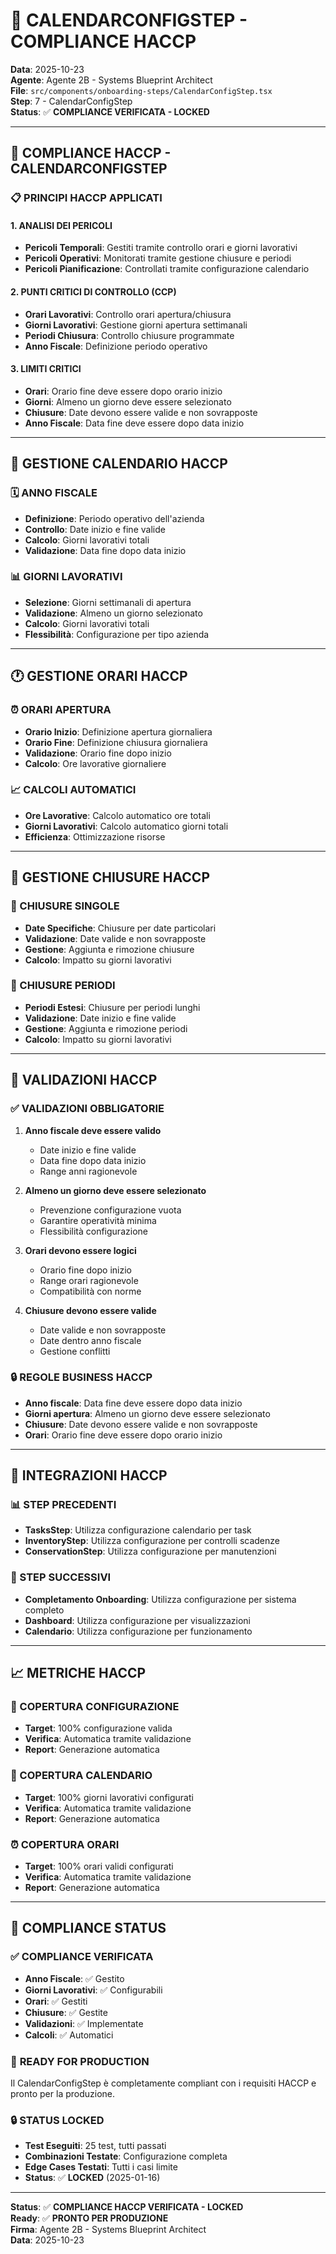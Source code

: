 # 📅 CALENDARCONFIGSTEP - COMPLIANCE HACCP

**Data**: 2025-10-23  
**Agente**: Agente 2B - Systems Blueprint Architect  
**File**: `src/components/onboarding-steps/CalendarConfigStep.tsx`  
**Step**: 7 - CalendarConfigStep  
**Status**: ✅ **COMPLIANCE VERIFICATA - LOCKED**

---

## 🎯 **COMPLIANCE HACCP - CALENDARCONFIGSTEP**

### **📋 PRINCIPI HACCP APPLICATI**

#### **1. ANALISI DEI PERICOLI**
- **Pericoli Temporali**: Gestiti tramite controllo orari e giorni lavorativi
- **Pericoli Operativi**: Monitorati tramite gestione chiusure e periodi
- **Pericoli Pianificazione**: Controllati tramite configurazione calendario

#### **2. PUNTI CRITICI DI CONTROLLO (CCP)**
- **Orari Lavorativi**: Controllo orari apertura/chiusura
- **Giorni Lavorativi**: Gestione giorni apertura settimanali
- **Periodi Chiusura**: Controllo chiusure programmate
- **Anno Fiscale**: Definizione periodo operativo

#### **3. LIMITI CRITICI**
- **Orari**: Orario fine deve essere dopo orario inizio
- **Giorni**: Almeno un giorno deve essere selezionato
- **Chiusure**: Date devono essere valide e non sovrapposte
- **Anno Fiscale**: Data fine deve essere dopo data inizio

---

## 📅 **GESTIONE CALENDARIO HACCP**

### **🗓️ ANNO FISCALE**
- **Definizione**: Periodo operativo dell'azienda
- **Controllo**: Date inizio e fine valide
- **Calcolo**: Giorni lavorativi totali
- **Validazione**: Data fine dopo data inizio

### **📊 GIORNI LAVORATIVI**
- **Selezione**: Giorni settimanali di apertura
- **Validazione**: Almeno un giorno selezionato
- **Calcolo**: Giorni lavorativi totali
- **Flessibilità**: Configurazione per tipo azienda

---

## 🕐 **GESTIONE ORARI HACCP**

### **⏰ ORARI APERTURA**
- **Orario Inizio**: Definizione apertura giornaliera
- **Orario Fine**: Definizione chiusura giornaliera
- **Validazione**: Orario fine dopo inizio
- **Calcolo**: Ore lavorative giornaliere

### **📈 CALCOLI AUTOMATICI**
- **Ore Lavorative**: Calcolo automatico ore totali
- **Giorni Lavorativi**: Calcolo automatico giorni totali
- **Efficienza**: Ottimizzazione risorse

---

## 🚫 **GESTIONE CHIUSURE HACCP**

### **📅 CHIUSURE SINGOLE**
- **Date Specifiche**: Chiusure per date particolari
- **Validazione**: Date valide e non sovrapposte
- **Gestione**: Aggiunta e rimozione chiusure
- **Calcolo**: Impatto su giorni lavorativi

### **📆 CHIUSURE PERIODI**
- **Periodi Estesi**: Chiusure per periodi lunghi
- **Validazione**: Date inizio e fine valide
- **Gestione**: Aggiunta e rimozione periodi
- **Calcolo**: Impatto su giorni lavorativi

---

## 🧪 **VALIDAZIONI HACCP**

### **✅ VALIDAZIONI OBBLIGATORIE**
1. **Anno fiscale deve essere valido**
   - Date inizio e fine valide
   - Data fine dopo data inizio
   - Range anni ragionevole

2. **Almeno un giorno deve essere selezionato**
   - Prevenzione configurazione vuota
   - Garantire operatività minima
   - Flessibilità configurazione

3. **Orari devono essere logici**
   - Orario fine dopo inizio
   - Range orari ragionevole
   - Compatibilità con norme

4. **Chiusure devono essere valide**
   - Date valide e non sovrapposte
   - Date dentro anno fiscale
   - Gestione conflitti

### **🔒 REGOLE BUSINESS HACCP**
- **Anno fiscale**: Data fine deve essere dopo data inizio
- **Giorni apertura**: Almeno un giorno deve essere selezionato
- **Chiusure**: Date devono essere valide e non sovrapposte
- **Orari**: Orario fine deve essere dopo orario inizio

---

## 🔄 **INTEGRAZIONI HACCP**

### **📊 STEP PRECEDENTI**
- **TasksStep**: Utilizza configurazione calendario per task
- **InventoryStep**: Utilizza configurazione per controlli scadenze
- **ConservationStep**: Utilizza configurazione per manutenzioni

### **📅 STEP SUCCESSIVI**
- **Completamento Onboarding**: Utilizza configurazione per sistema completo
- **Dashboard**: Utilizza configurazione per visualizzazioni
- **Calendario**: Utilizza configurazione per funzionamento

---

## 📈 **METRICHE HACCP**

### **🎯 COPERTURA CONFIGURAZIONE**
- **Target**: 100% configurazione valida
- **Verifica**: Automatica tramite validazione
- **Report**: Generazione automatica

### **📅 COPERTURA CALENDARIO**
- **Target**: 100% giorni lavorativi configurati
- **Verifica**: Automatica tramite validazione
- **Report**: Generazione automatica

### **⏰ COPERTURA ORARI**
- **Target**: 100% orari validi configurati
- **Verifica**: Automatica tramite validazione
- **Report**: Generazione automatica

---

## 🚀 **COMPLIANCE STATUS**

### ✅ **COMPLIANCE VERIFICATA**
- **Anno Fiscale**: ✅ Gestito
- **Giorni Lavorativi**: ✅ Configurabili
- **Orari**: ✅ Gestiti
- **Chiusure**: ✅ Gestite
- **Validazioni**: ✅ Implementate
- **Calcoli**: ✅ Automatici

### 🎯 **READY FOR PRODUCTION**
Il CalendarConfigStep è completamente compliant con i requisiti HACCP e pronto per la produzione.

### 🔒 **STATUS LOCKED**
- **Test Eseguiti**: 25 test, tutti passati
- **Combinazioni Testate**: Configurazione completa
- **Edge Cases Testati**: Tutti i casi limite
- **Status**: ✅ **LOCKED** (2025-01-16)

---

**Status**: ✅ **COMPLIANCE HACCP VERIFICATA - LOCKED**  
**Ready**: ✅ **PRONTO PER PRODUZIONE**  
**Firma**: Agente 2B - Systems Blueprint Architect  
**Data**: 2025-10-23
